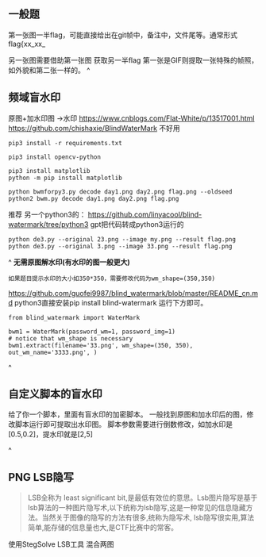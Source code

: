 ## **一般题**
第一张图一半flag，可能直接给出在git帧中，备注中，文件尾等。通常形式flag{xx_xx_

另一张图需要借助第一张图 获取另一半flag
第一张是GIF则提取一张特殊的帧照，如外貌和第二张一样的。
^
## **频域盲水印**
原图+加水印图 ->水印
<https://www.cnblogs.com/Flat-White/p/13517001.html>
<https://github.com/chishaxie/BlindWaterMark>
不好用
```
pip3 install -r requirements.txt

pip3 install opencv-python

pip3 install matplotlib 
python -m pip install matplotlib

python bwmforpy3.py decode day1.png day2.png flag.png --oldseed
python2 bwm.py decode day1.png day2.png flag.png
```
推荐
另一个python3的：
<https://github.com/linyacool/blind-watermark/tree/python3>
gpt把代码转成python3运行的
```
python de3.py --original 23.png --image my.png --result flag.png
python de3.py --original 3.png --image 33.png --result flag.png
```


^
**无需原图解水印(有水印的图一般更大)**
```
如果题目提示水印的大小如350*350，需要修改代码为wm_shape=(350,350)
```
<https://github.com/guofei9987/blind_watermark/blob/master/README_cn.md>
python3直接安装pip install blind-watermark
运行下方即可。
```
from blind_watermark import WaterMark

bwm1 = WaterMark(password_wm=1, password_img=1)
# notice that wm_shape is necessary
bwm1.extract(filename='33.png', wm_shape=(350, 350), out_wm_name='3333.png', )
```


^
## **自定义脚本的盲水印**
给了你一个脚本，里面有盲水印的加密脚本。
一般找到原图和加水印后的图，修改脚本运行即可提取出水印图。
脚本参数需要进行倒数修改，如加水印是[0.5,0.2]，提水印就是[2,5]

^
## **PNG LSB隐写**
> LSB全称为 least significant bit,是最低有效位的意思。Lsb图片隐写是基于lsb算法的一种图片隐写术,以下统称为lsb隐写,这是一种常见的信息隐藏方法。当然关于图像的隐写的方法有很多,统称为隐写术, lsb隐写很实用,算法简单,能存储的信息量也大,是CTF比赛中的常客。

使用StegSolve LSB工具 混合两图
